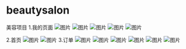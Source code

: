 # beautysalon
美容项目
1.我的页面
![图片](https://user-images.githubusercontent.com/91325832/169677485-c42d372e-7a63-4751-b652-ab53e385d2e4.png)
![图片](https://user-images.githubusercontent.com/91325832/169677491-9374a39a-6901-4fd4-b7ce-eb6285508f36.png)
![图片](https://user-images.githubusercontent.com/91325832/169677493-1db38bcb-f94f-4e4b-8fe7-f234ad35adf5.png)
![图片](https://user-images.githubusercontent.com/91325832/169677497-aed82bac-d5e3-4a87-ae1c-f9e47c7dfbc2.png)
![图片](https://user-images.githubusercontent.com/91325832/169677583-eac8732b-8dfb-4983-9d1f-0e9550e686ef.png)


2.首页
![图片](https://user-images.githubusercontent.com/91325832/169677567-ddc30404-a503-45d1-8401-ebdf64be6a59.png)
![图片](https://user-images.githubusercontent.com/91325832/169677578-b25002ce-fcd0-404c-9701-7a4335ae5096.png)
3.订单
![图片](https://user-images.githubusercontent.com/91325832/169677589-ad01c9ad-19b5-465e-a07e-eea556c69405.png)
![图片](https://user-images.githubusercontent.com/91325832/169677594-a0aac276-de52-480b-bfc7-b7d5d2081b54.png)
![图片](https://user-images.githubusercontent.com/91325832/169677596-920ff5ae-e2f7-4532-a54e-2689c5d92fab.png)
![图片](https://user-images.githubusercontent.com/91325832/169677602-ab56125f-c430-444a-9215-cc1f1f524603.png)
![图片](https://user-images.githubusercontent.com/91325832/169677611-8911316b-8c95-402a-9c7d-2945b6cd3bad.png)
![图片](https://user-images.githubusercontent.com/91325832/169677625-53333205-826a-4c66-a45f-4ac0ff20a678.png)
